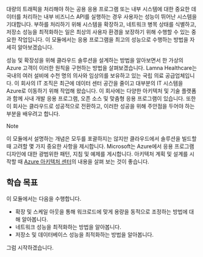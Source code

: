 대량의 트래픽을 처리해야 하는 공용 응용 프로그램 또는 내부 시스템에 대한 중요한 데이터를 처리하는 내부 비즈니스 API를 실행하는 경우 사용자는 성능이 뛰어난 시스템을 기대합니다. 부하를 처리하기 위해 시스템을 확장하고, 네트워크 병목 상태를 식별하고, 저장소 성능을 최적화하는 일은 최상의 사용자 환경을 보장하기 위해 수행할 수 있는 중요한 작업입니다. 이 모듈에서는 응용 프로그램을 최고의 성능으로 수행하는 방법을 자세히 알아보겠습니다.

성능 및 확장성을 위해 클라우드 솔루션을 설계하는 방법을 알아보면서 한 가상의 Azure 고객이 이러한 원칙을 구현하는 방법을 살펴보겠습니다. Lamna Healthcare는 국내의 여러 설비에 수천 명의 의사와 임상의를 보유하고 있는 국립 의료 공급업체입니다. 이 회사의 IT 조직은 최근에 데이터 센터 공간을 줄이고 대부분의 IT 시스템을 Azure로 이동하기 위해 작업해 왔습니다. 이 회사에는 다양한 아키텍처 및 기술 플랫폼과 함께 사내 개발 응용 프로그램, 오픈 소스 및 맞춤형 응용 프로그램이 있습니다. 또한 이 회사는 클라우드로 성공적으로 전환하고, 이러한 성공을 위해 주안점을 두어야 하는 부분을 배우려고 합니다.

> [!NOTE]
> 이 모듈에서 설명하는 개념은 모두를 포괄하지는 않지만 클라우드에서 솔루션을 빌드할 때 고려할 몇 가지 중요한 사항을 제시합니다. Microsoft는 Azure에서 응용 프로그램 디자인에 대한 광범위한 패턴, 지침 및 예제를 게시합니다. 아키텍처 계획 및 설계를 시작할 때 [Azure 아키텍처 센터](https://docs.microsoft.com/azure/architecture/)의 내용을 살펴 보는 것이 좋습니다.

## <a name="learning-objectives"></a>학습 목표

이 모듈에서는 다음을 수행합니다.

- 확장 및 스케일 아웃을 통해 워크로드에 맞게 용량을 동적으로 조정하는 방법에 대해 알아봅니다.
- 네트워크 성능을 최적화하는 방법을 알아봅니다.
- 저장소 및 데이터베이스 성능을 최적화하는 방법을 알아봅니다.

그럼 시작하겠습니다.
